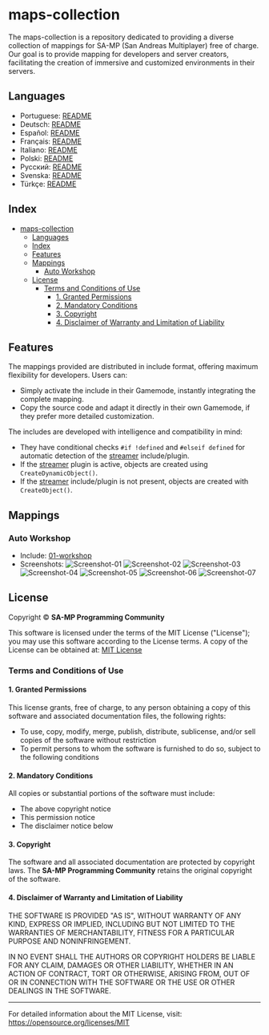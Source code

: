 # maps-collection

The maps-collection is a repository dedicated to providing a diverse collection of mappings for SA-MP (San Andreas Multiplayer) free of charge. Our goal is to provide mapping for developers and server creators, facilitating the creation of immersive and customized environments in their servers.

## Languages

- Portuguese: [README](../../)
- Deutsch: [README](../Deutsch/README.md)
- Español: [README](../Espanol/README.md)
- Français: [README](../Francais/README.md)
- Italiano: [README](../Italiano/README.md)
- Polski: [README](../Polski/README.md)
- Русский: [README](../Русский/README.md)
- Svenska: [README](../Svenska/README.md)
- Türkçe: [README](../Turkce/README.md)

## Index

- [maps-collection](#maps-collection)
  - [Languages](#languages)
  - [Index](#index)
  - [Features](#features)
  - [Mappings](#mappings)
    - [Auto Workshop](#auto-workshop)
  - [License](#license)
    - [Terms and Conditions of Use](#terms-and-conditions-of-use)
      - [1. Granted Permissions](#1-granted-permissions)
      - [2. Mandatory Conditions](#2-mandatory-conditions)
      - [3. Copyright](#3-copyright)
      - [4. Disclaimer of Warranty and Limitation of Liability](#4-disclaimer-of-warranty-and-limitation-of-liability)

## Features

The mappings provided are distributed in include format, offering maximum flexibility for developers. Users can:

- Simply activate the include in their Gamemode, instantly integrating the complete mapping.
- Copy the source code and adapt it directly in their own Gamemode, if they prefer more detailed customization.

The includes are developed with intelligence and compatibility in mind:

- They have conditional checks `#if !defined` and `#elseif defined` for automatic detection of the [streamer](https://github.com/samp-incognito/samp-streamer-plugin) include/plugin.
- If the [streamer](https://github.com/samp-incognito/samp-streamer-plugin) plugin is active, objects are created using `CreateDynamicObject()`.
- If the [streamer](https://github.com/samp-incognito/samp-streamer-plugin) include/plugin is not present, objects are created with `CreateObject()`.

## Mappings

### Auto Workshop

- Include: [01-workshop](../../maps-sources/01-workshop.inc)
- Screenshots:
  ![Screenshot-01](../../screenshots/01-workshop/01.png)
  ![Screenshot-02](../../screenshots/01-workshop/02.png)
  ![Screenshot-03](../../screenshots/01-workshop/03.png)
  ![Screenshot-04](../../screenshots/01-workshop/04.png)
  ![Screenshot-05](../../screenshots/01-workshop/05.png)
  ![Screenshot-06](../../screenshots/01-workshop/06.png)
  ![Screenshot-07](../../screenshots/01-workshop/07.png)

## License

Copyright © **SA-MP Programming Community**

This software is licensed under the terms of the MIT License ("License"); you may use this software according to the License terms. A copy of the License can be obtained at: [MIT License](https://opensource.org/licenses/MIT)

### Terms and Conditions of Use

#### 1. Granted Permissions

This license grants, free of charge, to any person obtaining a copy of this software and associated documentation files, the following rights:
* To use, copy, modify, merge, publish, distribute, sublicense, and/or sell copies of the software without restriction
* To permit persons to whom the software is furnished to do so, subject to the following conditions

#### 2. Mandatory Conditions

All copies or substantial portions of the software must include:
* The above copyright notice
* This permission notice
* The disclaimer notice below

#### 3. Copyright

The software and all associated documentation are protected by copyright laws. The **SA-MP Programming Community** retains the original copyright of the software.

#### 4. Disclaimer of Warranty and Limitation of Liability

THE SOFTWARE IS PROVIDED "AS IS", WITHOUT WARRANTY OF ANY KIND, EXPRESS OR IMPLIED, INCLUDING BUT NOT LIMITED TO THE WARRANTIES OF MERCHANTABILITY, FITNESS FOR A PARTICULAR PURPOSE AND NONINFRINGEMENT.

IN NO EVENT SHALL THE AUTHORS OR COPYRIGHT HOLDERS BE LIABLE FOR ANY CLAIM, DAMAGES OR OTHER LIABILITY, WHETHER IN AN ACTION OF CONTRACT, TORT OR OTHERWISE, ARISING FROM, OUT OF OR IN CONNECTION WITH THE SOFTWARE OR THE USE OR OTHER DEALINGS IN THE SOFTWARE.

---

For detailed information about the MIT License, visit: https://opensource.org/licenses/MIT